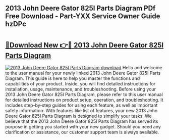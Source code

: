 ## 2013 John Deere Gator 825I Parts Diagram PDf Free Download - Part-YXX Service Owner Guide hzDPc

# <h2><a href="http://dfj40o.blite.top/?on=2013+John+Deere+Gator+825I+Parts+Diagram">🔗Download New 👉🔴 2013 John Deere Gator 825I Parts Diagram</a></h2>

[![2013 John Deere Gator 825I Parts Diagram download](https://i.imgur.com/lujVjoI.png)](http://dfj40o.blite.top/?on=2013+John+Deere+Gator+825I+Parts+Diagram)
Hello and welcome to the user manual for your newly linked 2013 John Deere Gator 825I Parts Diagram. This guide is here to help you master the functions and capabilities of your product. Inside, you will find detailed instructions for installation, usage, maintenance, and troubleshooting. Before using your 2013 John Deere Gator 825I Parts Diagram, please refer to this user manual for detailed instructions on product setup, operation, and troubleshooting. It includes step-by-step guides for using each feature, as well as important safety information. With features like list of features, your new 2013 John Deere Gator 825I Parts Diagram is designed to simplify your tasks. We believe that the 2013 John Deere Gator 825I Parts Diagram has served its purpose in getting you started with your new gadget. Should you need any clarification or assistance, our customer support team is always available.
